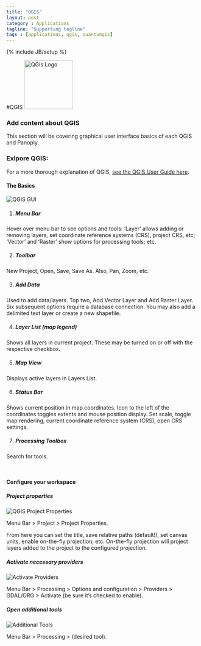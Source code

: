 ```yaml
---
title: "QGIS"
layout: post
category : Applications
tagline: "Supporting tagline"
tags : [applications, qgis, quantumgis]
---
```


{% include JB/setup %}

#QGIS <a title="By User:Anitagraser on QGIS Wiki, User:Anitagraser (http://www.qgis.org/wiki/File:QGis_Logo.png) [CC BY-SA 3.0 (http://creativecommons.org/licenses/by-sa/3.0)], via Wikimedia Commons" href="http://commons.wikimedia.org/wiki/File%3AQGis_Logo.png"><img width="128" alt="QGis Logo" src="//upload.wikimedia.org/wikipedia/commons/thumb/7/71/QGis_Logo.png/128px-QGis_Logo.png"/></a>

### Add content about QGIS
This section will be covering graphical user interface basics of each QGIS and Panoply.

### Exlpore QGIS:

For a more thorough explanation of QGIS, <a href="http://docs.qgis.org/2.6/en/docs/user_manual/" target="new">see the QGIS User Guide here</a>.

#### The Basics

  ![QGIS GUI]({{site.baseurl}}{{ASSET_PATH}}images/qgis-gui.png)

 1. ##### Menu Bar
Hover over menu bar to see options and tools: ‘Layer’ allows adding or removing layers, set coordinate reference systems (CRS), project CRS, etc; ‘Vector’ and ‘Raster’ show options for processing tools; etc.

2. ##### Toolbar
New Project, Open, Save, Save As. Also, Pan, Zoom, etc.

3. ##### Add Data
Used to add data/layers. Top two, Add Vector Layer and Add Raster Layer. Six subsequent options require a database connection. You may also add a delimited text layer or create a new shapefile.

4. ##### Layer List (map legend)
Shows all layers in current project. These may be turned on or off with the respective checkbox.

5. ##### Map View 
Displays active layers in Layers List. 

6. ##### Status Bar 
Shows current position in map coordinates. Icon to the left of the coordinates toggles extents and mouse position display. Set scale, toggle map rendering, current coordinate reference system (CRS), open CRS settings.

7. ##### Processing Toolbox 
Search for tools. 

<br>

#### Configure your workspace

##### Project properties

  ![QGIS Project Properties]({{site.baseurl}}{{ASSET_PATH}}images/project-properties.jpg)

Menu Bar > Project > Project Properties. 

From here you can set the title, save relative paths (default!), set canvas units, enable on-the-fly projection, etc. On-the-fly projection will project layers added to the project to the configured projection. 

##### Activate necessary providers

  ![Activate Providers]({{site.baseurl}}{{ASSET_PATH}}images/providers-config.jpg)

Menu Bar > Processing > Options and configuration > Providers > GDAL/ORG > Activate (be sure it’s checked to enable).

##### Open additional tools

  ![Additional Tools]({{site.baseurl}}{{ASSET_PATH}}images/additional-tools.jpg)
  
Menu Bar > Processing > (desired tool).
